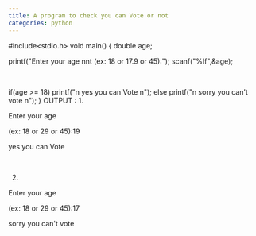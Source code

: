 ```yaml
---
title: A program to check you can Vote or not
categories: python
---
```


#include&lt;stdio.h&gt;
void main()
{
double age;

printf("Enter your age nnt (ex: 18 or 17.9 or 45):");
scanf("%lf",&amp;age);

&nbsp;

if(age &gt;= 18)
printf("n yes you can Vote n");
else
printf("n sorry you can't vote n");
}
OUTPUT :
1.

Enter your age

(ex: 18 or 29 or 45):19

yes you can Vote

&nbsp;

2.

Enter your age

(ex: 18 or 29 or 45):17

sorry you can't vote